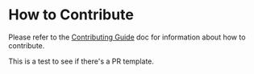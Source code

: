 # How to Contribute

Please refer to the [Contributing Guide](https://yahoo.github.io/jafar/docs/contributing-guide) doc for information about how to contribute.

This is a test to see if there's a PR template.
